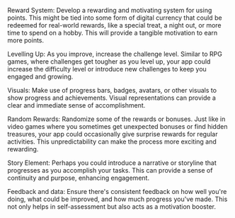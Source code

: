 

Reward System: Develop a rewarding and motivating system for using points. This might be tied into some form of digital currency that could be redeemed for real-world rewards, like a special treat, a night out, or more time to spend on a hobby. This will provide a tangible motivation to earn more points.

Levelling Up: As you improve, increase the challenge level. Similar to RPG games, where challenges get tougher as you level up, your app could increase the difficulty level or introduce new challenges to keep you engaged and growing.

Visuals: Make use of progress bars, badges, avatars, or other visuals to show progress and achievements. Visual representations can provide a clear and immediate sense of accomplishment.

Random Rewards: Randomize some of the rewards or bonuses. Just like in video games where you sometimes get unexpected bonuses or find hidden treasures, your app could occasionally give surprise rewards for regular activities. This unpredictability can make the process more exciting and rewarding.

Story Element: Perhaps you could introduce a narrative or storyline that progresses as you accomplish your tasks. This can provide a sense of continuity and purpose, enhancing engagement.

Feedback and data: Ensure there's consistent feedback on how well you're doing, what could be improved, and how much progress you've made. This not only helps in self-assessment but also acts as a motivation booster.
